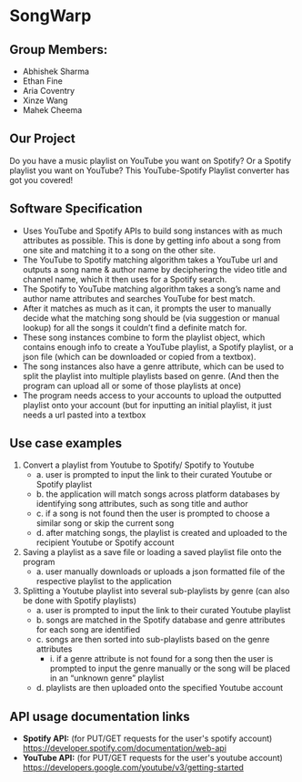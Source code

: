 # SongWarp
## Group Members:
- Abhishek Sharma
- Ethan Fine
- Aria Coventry
- Xinze Wang
- Mahek Cheema

## Our Project
Do you have a music playlist on YouTube you want on Spotify? Or a Spotify playlist you want on YouTube? 
This YouTube-Spotify Playlist converter has got you covered!

## Software Specification
- Uses YouTube and Spotify APIs to build song instances with as much attributes as possible. This is done by
getting info about a song from one site and matching it to a song on the other site.
- The YouTube to Spotify matching algorithm takes a YouTube url and outputs a song name & author name by
deciphering the video title and channel name, which it then uses for a Spotify search.
- The Spotify to YouTube matching algorithm takes a song’s name and author name attributes and searches
YouTube for best match.
- After it matches as much as it can, it prompts the user to manually decide what the matching song should be
(via suggestion or manual lookup) for all the songs it couldn’t find a definite match for.
- These song instances combine to form the playlist object, which contains enough info to create a YouTube
playlist, a Spotify playlist, or a json file (which can be downloaded or copied from a textbox).
- The song instances also have a genre attribute, which can be used to split the playlist into multiple playlists
based on genre. (And then the program can upload all or some of those playlists at once)
- The program needs access to your accounts to upload the outputted playlist onto your account (but for
inputting an initial playlist, it just needs a url pasted into a textbox

## Use case examples
1. Convert a playlist from Youtube to Spotify/ Spotify to Youtube
   - a. user is prompted to input the link to their curated Youtube or Spotify playlist
   - b. the application will match songs across platform databases by identifying song attributes, such as song title
   and author
   - c. if a song is not found then the user is prompted to choose a similar song or skip the current song
   - d. after matching songs, the playlist is created and uploaded to the recipient Youtube or Spotify account
2. Saving a playlist as a save file or loading a saved playlist file onto the program
   - a. user manually downloads or uploads a json formatted file of the respective playlist to the application
3. Splitting a Youtube playlist into several sub-playlists by genre (can also be done with Spotify playlists)
   - a. user is prompted to input the link to their curated Youtube playlist
   - b. songs are matched in the Spotify database and genre attributes for each song are identified
   - c. songs are then sorted into sub-playlists based on the genre attributes
     - i. if a genre attribute is not found for a song then the user is prompted to input the genre manually or
     the song will be placed in an “unknown genre” playlist
   - d. playlists are then uploaded onto the specified Youtube account


## API usage documentation links
- **Spotify API:** (for PUT/GET requests for the user's spotify account)
  https://developer.spotify.com/documentation/web-api
- **YouTube API:** (for PUT/GET requests for the user's youtube account)
  https://developers.google.com/youtube/v3/getting-started
